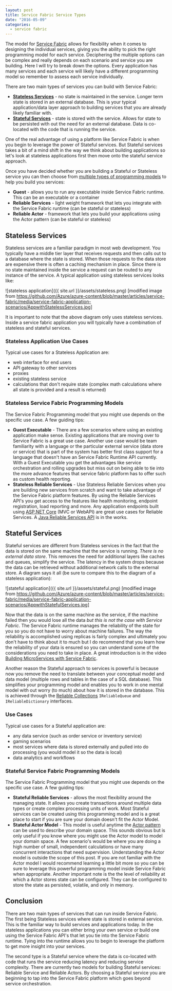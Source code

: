 ```yaml
---
layout: post
title: Service Fabric Service Types
date: "2016-05-09"
categories:
  - service fabric
---
```


The model for [Service Fabric](https://azure.microsoft.com/en-us/documentation/articles/service-fabric-overview/) allows for flexibility when it comes to designing the individual services, giving you the ability to pick the right programming model for each service.  Deciphering the multiple options can be complex and really depends on each scenario and service you are building.  Here I will try to break down the options.  Every application has many services and each service will likely have a different programming model so remember to assess each service individually.

There are two main types of services you can build with Service Fabric:

- **[Stateless Services](#stateless-services)** - no state is maintained in the service.  Longer term state is stored in an external database.  This is your typical application/data layer approach to building services that you are already likely familiar with.
- **[Stateful Services](#stateful-services)** - state is stored with the service.  Allows for state to be persisted with out the need for an external database.  Data is co-located with the code that is running the service.

One of the real advantage of using a platform like Service Fabric is when you begin to leverage the power of Stateful services.  But Stateful services takes a bit of a mind shift in the way we think about building applications so let's look at stateless applications first then move onto the stateful service approach. 

Once you have decided whether you are building a Stateful or Stateless service you can then choose from [multiple types of programming models](https://azure.microsoft.com/en-us/documentation/articles/service-fabric-choose-framework/) to help you build you services:

- **Guest** - allows you to run any executable inside Service Fabric runtime.  This can be an executable or a container
- **Reliable Services** - light weight framework that lets you integrate with the Service Fabric runtime (can be stateful or stateless)
- **Reliable Actor** - framework that lets you build your applications using the Actor pattern (can be stateful or stateless)

## Stateless Services
Stateless services are a familiar paradigm in most web development.  You typically have a middle tier  layer that receives requests and then calls out to a database where the state is stored.  When those requests to the data store are expensive there is often a caching mechanism in place.  Since there is no state maintained inside the service a request can be routed to any instance of the service. A typical application using stateless services looks like:

![stateless application]({{ site.url }}/assets/stateless.png)
[modified image from https://github.com/Azure/azure-content/blob/master/articles/service-fabric/media/service-fabric-application-scenarios/AppwithStatelessServices.jpg]

It is important to note that the above diagram only uses stateless services.  Inside a service fabric application you will typically have a combination of stateless and stateful services.

### Stateless Application Use Cases
Typical use cases for a Stateless Application are:

- web interface for end users
- API gateway to other services
- proxies
- existing stateless service
- calculations that don't require state  (complex math calculations where all state is provided and a result is returned)

### Stateless Service Fabric Programming Models
The Service Fabric Programming model that you might use depends on the specific use case.  A few guiding tips:

- **Guest Executable** - There are a few scenarios where using an existing application make sense.  Existing applications that are moving over to Service Fabric is a great use case.  Another use case would be team familiarity with a language or the particular external service (data store or service) that is part of the system has better first class support for a language that doesn't have an Service Fabric Runtime API currently.  With a Guest Executable you get the advantages like service orchestration and rolling upgrades  but miss out on being able to tie into the more advance features that service fabric platform has to offer such as custom health reporting.
- **Stateless Reliable Services** - Use Stateless Reliable Services when you are building new services from scratch and want to take advantage of the Service Fabric platform features.  By using the Reliable Services API's you get access to the features like health monitoring, endpoint registration, load reporting and more.  Any application endpoints built using [ASP.NET Core](https://get.asp.net/) (MVC or WebAPI) are great use cases for Reliable Services. A [Java Reliable Services API](https://blogs.msdn.microsoft.com/azureservicefabric/2016/03/31/announcing-service-fabric-ga-on-azure-public-preview-of-standalone-clusters-on-windows-server-and-limited-preview-on-linux/) is in the works.
  
## Stateful Services
Stateful services are different from Stateless services in the fact that the data is stored on the same machine that the service is running.  *There is no external data store*.  This removes the need for additional layers like caches and queues, simplify the service. The latency in the system drops because the data can be retrieved without additional network calls to the external store.  A diagram says it all (be sure to compare this to the diagram of a stateless application):

![stateful application]({{ site.url }}/assets/stateful.png)
[modified image from https://github.com/Azure/azure-content/blob/master/articles/service-fabric/media/service-fabric-application-scenarios/AppwithStatefulServices.jpg]

Now that the data is on the same machine as the service, if the machine failed then you would lose all the data *but this is not the case with Service Fabric*. The Service Fabric runtime manages the reliability of the state for you so you do not have to worry about machine failures.  The way the reliability is accomplished using replicas is fairly complex and ultimately you don't have to think about it to much but I do recommend that you learn how the reliability of your data is ensured so you can understand some of the considerations you need to take in place.  A great introduction is in the video [Building MicroServices with Service Fabric](https://channel9.msdn.com/events/Build/2016/T693).

Another reason the Stateful approach to services is powerful is because now you remove the need to translate between your conceptual model and data model (multiple rows and tables in the case of a SQL database).  This simplifies your programming model and enables you to work in one mental model with out worry (to much) about how it is stored in the database.  This is achieved through the [Reliable Collections](https://azure.microsoft.com/en-us/documentation/articles/service-fabric-reliable-services-reliable-collections/) ```IReliableQueue``` and ```IReliableDictionary``` interfaces.

### Use Cases
Typical use cases for a Stateful application are:

- any data service (such as order service or inventory service)
- gaming scenarios
- most services where data is stored externally and pulled into do processing (you would model it so the data is local)
- data analytics and workflows

### Stateful Service Fabric Programming Models
The Service Fabric Programming model that you might use depends on the specific use case.  A few guiding tips:

- **Stateful Reliable Services** - allows the most flexibility around the managing state.  It allows you create transactions around multiple data types or create complex processing units of work.  Most Stateful services can be created using this programming model and is a great place to start if you are sure your domain doesn't fit the Actor Model.
- **Stateful Actor Model** - This model is useful anytime the [Actor pattern](https://en.wikipedia.org/wiki/Actor_model) can be used to describe  your domain space.  This sounds obvious but is only useful if you know where you might use the Actor model to model your domain space.  A few scenario's would be where you are doing a high number of small, independent calculations or have many concurrent interactions that need supervision.  Understanding the Actor model is outside the scope of this post. If you are not familiar with the Actor model I would recommend learning a little bit more so you can be sure to leverage this powerful programming model inside Service Fabric when appropriate. Another important note is the the level of reliability at which a Actor stores state can be configured.  They can be configured to store the state as persisted, volatile, and only in memory.

## Conclusion
There are two main types of services that can run inside Service Fabric. The first being Stateless services where state is stored in external service.  This is the familiar way to build services and applications today.  In the stateless applications you can either bring your own service or build one using the Service Fabric API's that let you tie into the Service Fabric runtime.  Tying into the runtime allows you to begin to leverage the platform to get more insight into your services.

The second type is a Stateful service where the data is co-located with code that runs the service reducing latency and reducing service complexity. There are currently two models for building Stateful services: Reliable Service and Reliable Actors.  By choosing a Stateful service you are beginning to tap into the Service Fabric platform which goes beyond service orchestration.